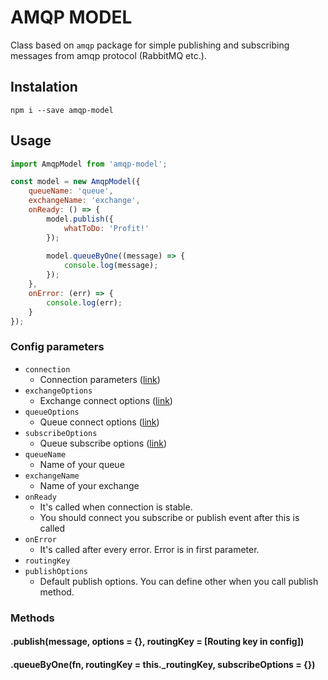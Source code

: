 # AMQP MODEL

Class based on `amqp` package for simple publishing and subscribing messages from amqp protocol (RabbitMQ etc.).

## Instalation

```
npm i --save amqp-model
```

## Usage

```javascript
import AmqpModel from 'amqp-model';

const model = new AmqpModel({
    queueName: 'queue',
    exchangeName: 'exchange',
    onReady: () => {
        model.publish({
            whatToDo: 'Profit!'
        });
        
        model.queueByOne((message) => {
            console.log(message);
        });
    },
    onError: (err) => {
        console.log(err);
    }
});
```

### Config parameters

- `connection`
  - Connection parameters ([link](https://www.npmjs.com/package/amqp#connection-options-and-url))
- `exchangeOptions`
  - Exchange connect options ([link](https://www.npmjs.com/package/amqp#connectionexchangename-options-opencallback))
- `queueOptions`
  - Queue connect options ([link](https://www.npmjs.com/package/amqp#connectionqueuename-options-opencallback))
- `subscribeOptions`
  - Queue subscribe options ([link](https://www.npmjs.com/package/amqp#queuesubscribeoptions-listener))
- `queueName`
  - Name of your queue
- `exchangeName`
  - Name of your exchange
- `onReady`
  - It's called when connection is stable.
  - You should connect you subscribe or publish event after this is called
- `onError`
  - It's called after every error. Error is in first parameter.
- `routingKey`
- `publishOptions`
  - Default publish options. You can define other when you call publish method.
  
  
### Methods

#### .publish(message, options = {}, routingKey = [Routing key in config])

#### .queueByOne(fn, routingKey = this._routingKey, subscribeOptions = {})